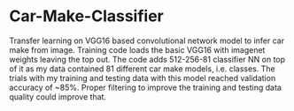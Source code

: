 # Car-Make-Classifier
Transfer learning on VGG16 based convolutional network model to infer car make from image. Training code loads the basic VGG16 with imagenet weights leaving the top out. The code adds 512-256-81 classifier NN on top of it as my data contained 81 different car make models, i.e. classes. The trials with my training and testing data with this model reached validation accuracy of ~85%. Proper filtering to improve the training and testing data quality could improve that.
